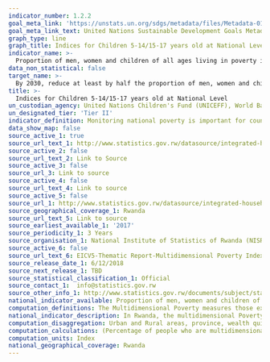 ```yaml
---
indicator_number: 1.2.2
goal_meta_link: 'https://unstats.un.org/sdgs/metadata/files/Metadata-01-02-02.pdf'
goal_meta_link_text: United Nations Sustainable Development Goals Metadata (pdf 894kB)
graph_type: line 
graph_title: Indices for Children 5-14/15-17 years old at National Level
indicator_name: >-
  Proportion of men, women and children of all ages living in poverty in all its dimensions according to national definitions
data_non_statistical: false
target_name: >-
  By 2030, reduce at least by half the proportion of men, women and children of all ages living in poverty in all its dimensions according to national definitions
title: >-
  Indices for Children 5-14/15-17 years old at National Level
un_custodian_agency: United Nations Children's Fund (UNICEFF), World Bank (WB), United Nations Development Programme (UNDP)
un_designated_tier: 'Tier II'
indicator_definition: Monitoring national poverty is important for country-specific development agendas. National poverty lines are used to make more accurate estimates of poverty consistent with the country’s specific economic and social circumstances and are not intended for international comparisons of poverty rates
data_show_map: false
source_active_1: true
source_url_text_1: http://www.statistics.gov.rw/datasource/integrated-household-living-conditions-survey-eicv
source_active_2: false
source_url_text_2: Link to Source
source_active_3: false
source_url_3: Link to source
source_active_4: false
source_url_text_4: Link to source
source_active_5: false
source_url_1: http://www.statistics.gov.rw/datasource/integrated-household-living-conditions-survey-eicv
source_geographical_coverage_1: Rwanda
source_url_text_5: Link to source
source_earliest_available_1: '2017'
source_periodicity_1: 3 Years
source_organisation_1: National Institute of Statistics of Rwanda (NISR)
source_active_6: false
source_url_text_6: EICV5-Thematic Report-Multidimensional Poverty Index (MPI)
source_release_date_1: 6/12/2018
source_next_release_1: TBD
source_statistical_classification_1: Official
source_contact_1:  info@statistics.gov.rw
source_other_info_1: http://www.statistics.gov.rw/documents/subject/standards-and-methods
national_indicator_available: Proportion of men, women and children of all ages living in poverty in all its dimentions according to national definitions
computation_definitions: The Multidimensional Poverty measures those experiencing multiple deprivations (Maria et al, October 2011), and the global dimensions measured are health, education and standard of living
national_indicator_description: In Rwanda, the multidimensional Poverty identifies multiple deprivations at the household and individual level in Education, housing, Public services, social services & Economic activity
computation_disaggregation: Urban and Rural areas, province, wealth quintiles 
computation_calculations: (Percentage of people who are multidimensionally poor, or the headcount * Average percentage of dimensions in which poor people are deprived)
computation_units: Index
national_geographical_coverage: Rwanda
---
```

 
